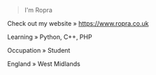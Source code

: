 > I'm Ropra

Check out my website » https://www.ropra.co.uk

Learning » Python, C++, PHP

Occupation » Student

England » West Midlands
